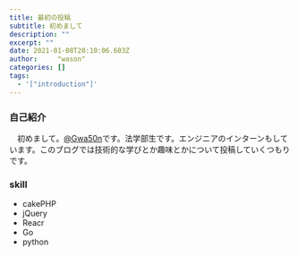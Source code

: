 ```yaml
---
title: 最初の投稿
subtitle: 初めまして
description: ""
excerpt: ""
date: 2021-01-08T20:10:06.603Z
author:     "wason"
categories: []
tags:
  - '["introduction"]'
---
```

### 自己紹介
　初めまして。[@Gwa50n](https://twitter.com/Gwa50n)です。法学部生です。エンジニアのインターンもしています。このブログでは技術的な学びとか趣味とかについて投稿していくつもりです。
### skill
* cakePHP
* jQuery
* Reacr
* Go
* python